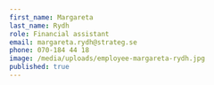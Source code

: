 ```yaml
---
first_name: Margareta
last_name: Rydh
role: Financial assistant
email: margareta.rydh@strateg.se
phone: 070-184 44 18
image: /media/uploads/employee-margareta-rydh.jpg
published: true
---
```


